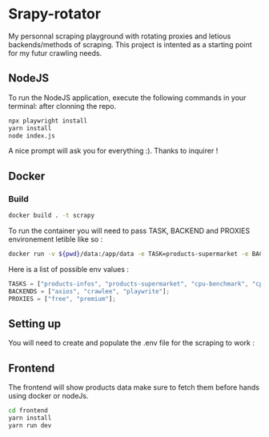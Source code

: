 # Srapy-rotator

My personnal scraping playground with rotating proxies and letious backends/methods of scraping.
This project is intented as a starting point for my futur crawling needs.

## NodeJS

To run the NodeJS application, execute the following commands in your terminal: after clonning the repo.

```bash
npx playwright install
yarn install
node index.js
```

A nice prompt will ask you for everything :).
Thanks to inquirer !

## Docker

### Build

```bash
docker build . -t scrapy
```

To run the container you will need to pass TASK, BACKEND and PROXIES environement letible like so :

```bash
docker run -v ${pwd}/data:/app/data -e TASK=products-supermarket -e BACKEND=playwright -e PROXIES=premium scrapy
```

Here is a list of possible env values :

```js
TASKS = ["products-infos", "products-supermarket", "cpu-benchmark", "cpu-prices"];
BACKENDS = ["axios", "crawlee", "playwrite"];
PROXIES = ["free", "premium"];
```

## Setting up

You will need to create and populate the .env file for the scraping to work :

## Frontend

The frontend will show products data make sure to fetch them before hands using docker or nodeJs.

```bash
cd frontend
yarn install
yarn run dev
```
